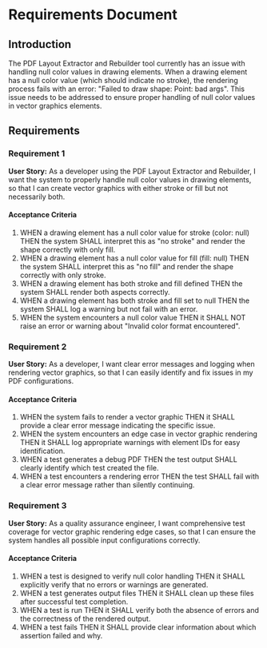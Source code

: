 # Requirements Document

## Introduction

The PDF Layout Extractor and Rebuilder tool currently has an issue with handling null color values in drawing elements. When a drawing element has a null color value (which should indicate no stroke), the rendering process fails with an error: "Failed to draw shape: Point: bad args". This issue needs to be addressed to ensure proper handling of null color values in vector graphics elements.

## Requirements

### Requirement 1

**User Story:** As a developer using the PDF Layout Extractor and Rebuilder, I want the system to properly handle null color values in drawing elements, so that I can create vector graphics with either stroke or fill but not necessarily both.

#### Acceptance Criteria

1. WHEN a drawing element has a null color value for stroke (color: null) THEN the system SHALL interpret this as "no stroke" and render the shape correctly with only fill.
2. WHEN a drawing element has a null color value for fill (fill: null) THEN the system SHALL interpret this as "no fill" and render the shape correctly with only stroke.
3. WHEN a drawing element has both stroke and fill defined THEN the system SHALL render both aspects correctly.
4. WHEN a drawing element has both stroke and fill set to null THEN the system SHALL log a warning but not fail with an error.
5. WHEN the system encounters a null color value THEN it SHALL NOT raise an error or warning about "Invalid color format encountered".

### Requirement 2

**User Story:** As a developer, I want clear error messages and logging when rendering vector graphics, so that I can easily identify and fix issues in my PDF configurations.

#### Acceptance Criteria

1. WHEN the system fails to render a vector graphic THEN it SHALL provide a clear error message indicating the specific issue.
2. WHEN the system encounters an edge case in vector graphic rendering THEN it SHALL log appropriate warnings with element IDs for easy identification.
3. WHEN a test generates a debug PDF THEN the test output SHALL clearly identify which test created the file.
4. WHEN a test encounters a rendering error THEN the test SHALL fail with a clear error message rather than silently continuing.

### Requirement 3

**User Story:** As a quality assurance engineer, I want comprehensive test coverage for vector graphic rendering edge cases, so that I can ensure the system handles all possible input configurations correctly.

#### Acceptance Criteria

1. WHEN a test is designed to verify null color handling THEN it SHALL explicitly verify that no errors or warnings are generated.
2. WHEN a test generates output files THEN it SHALL clean up these files after successful test completion.
3. WHEN a test is run THEN it SHALL verify both the absence of errors and the correctness of the rendered output.
4. WHEN a test fails THEN it SHALL provide clear information about which assertion failed and why.
